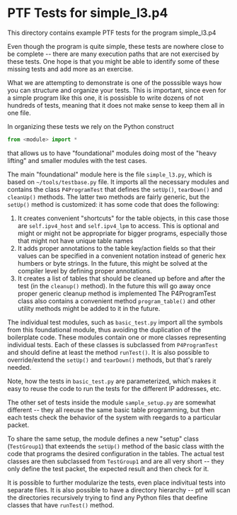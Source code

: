 # PTF Tests for simple_l3.p4

This directory contains example PTF tests for the program simple_l3.p4

Even though the program is quite simple, these tests are nowhere close to be
complete -- there are many execution paths that are not exercised by these 
tests. One hope is that you might be able to identify some of these missing 
tests and add more as an exercise.

What we are attempting to demonstrate is one of the posssible ways how you
can structure and organize your tests. This is important, since even for a
simple program like this one, it is possisble to write dozens of not hundreds 
of tests, meaning that it does not make sense to keep them all in one file.

In organizing these tests we rely on the Python construct 

``` python
from <module> import *
```

that allows us to have "foundational" modules doing most of the "heavy lifting"
and smaller modules with the test cases.

The main "foundational" module here is the file `simple_l3.py`, which is based
on `~/tools/testbase.py` file. It imports all the necessary modules and  
contains the class `P4ProgramTest` that defines the `setUp()`, `tearDown()` and 
`cleanUp()` methods. The latter two methods are fairly generic, but the 
`setUp()` method is customized: it has some code that does the following:
   1. It creates convenient "shortcuts" for the table objects, in this case 
      those are `self.ipv4_host` and `self.ipv4_lpm` to access. This is optional
      and might or might not be appropriate for bigger programs, especially
      those that might not have unique table names
   2. It adds proper annotations to the table key/action fields so that their
      values can be specified in a convenient notation instead of generic
      hex humbers or byte strings. In the future, this might be solved at the 
      compiler level by defining proper annotations.
   3. It creates a list of tables that should be cleaned up before and after
      the test (in the `cleanup()` method). In the future this will go away
      once proper generic cleanup method is implemented
The P4ProgramTest class also contains a convenient method `program_table()` and
other utility methods might be added to it in the future.
      
The individual test modules, such as `basic_test.py` import all the symbols
from this foundational module, thus avoiding the duplication of the boilerplate
code. These modules contain one or more classes representing individual tests. 
Each of these classes is subclassed from `P4ProgramTest` and should define at
least the method `runTest()`. It is also possible to override/extend the 
`setUp()` and `tearDown()` methods, but that's rarely needed.

Note, how the tests in `basic_test.py` are parameterized, which makes it easy
to reuse the code to run the tests for the different IP addresses, etc.

The other set of tests inside the module `sample_setup.py` are somewhat 
different -- they all reeuse the same basic table programming, but then each
tests check the behavior of the system with reegards to a particular packet. 

To share the same setup, the module defines a new "setup" class (`TestGroup1`)
that exteends the `setUp()` method of the basic class witth the code that 
programs the desired configuration in the tables. The actual test classes 
are then subclassed from `TestGroup1` and are all very short -- they only 
define the test packet, the expected result and then check for it.

It is possible to further modularize the tests, even place indivitual tests 
into separate files. It is also possible to have a directory hierarchy -- ptf 
will scan the directories recursively trying to find any Python files that
deefine classes that have `runTest()` method.
